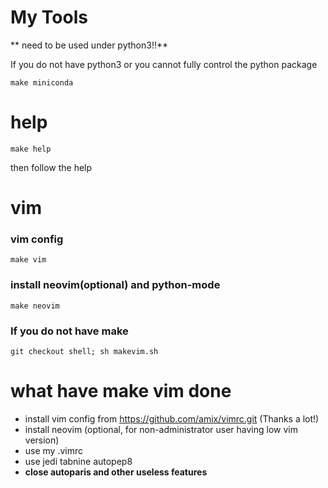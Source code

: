 # My Tools

** need to be used under python3!!**

If you do not have python3 or you cannot fully control the python package

```
make miniconda
```

# help
```
make help
```
then follow the help

# vim
### vim config
```
make vim
```

### install neovim(optional) and python-mode
```
make neovim
```

### If you do not have make
```
git checkout shell; sh makevim.sh
```

# what have make vim done
- install vim config from  https://github.com/amix/vimrc.git (Thanks a lot!)
- install neovim (optional, for non-administrator user having low vim version)
- use my .vimrc
- use jedi tabnine autopep8
- **close autoparis and other useless features**

